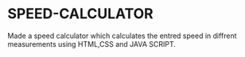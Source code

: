 # SPEED-CALCULATOR
Made a speed calculator which calculates the entred speed in diffrent measurements using HTML,CSS and JAVA SCRIPT.
